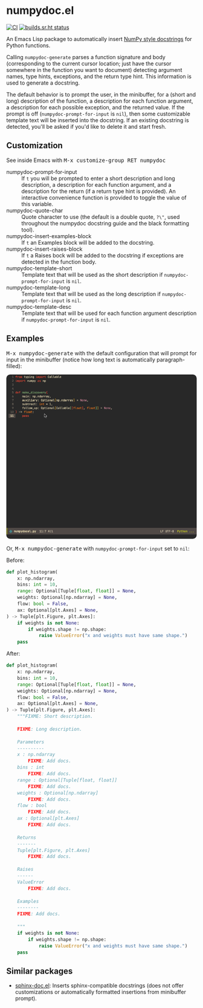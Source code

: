 # numpydoc.el

[![CI](https://github.com/douglasdavis/numpydoc.el/actions/workflows/ci.yml/badge.svg)](https://github.com/douglasdavis/numpydoc.el/actions/workflows/ci.yml)
[![builds.sr.ht status](https://builds.sr.ht/~ddavis/numpydoc.el/commits/.build.yml.svg)](https://builds.sr.ht/~ddavis/numpydoc.el/commits/.build.yml?)

An Emacs Lisp package to automatically insert [NumPy style
docstrings](https://numpydoc.readthedocs.io/en/latest/format.html) for
Python functions.

Calling `numpydoc-generate` parses a function signature and body
(corresponding to the current cursor location; just have the cursor
somewhere in the function you want to document) detecting argument
names, type hints, exceptions, and the return type hint. This
information is used to generate a docstring.

The default behavior is to prompt the user, in the minibuffer, for a
(short and long) description of the function, a description for each
function argument, a description for each possible exception, and the
returned value. If the prompt is off (`numpydoc-prompt-for-input` is
`nil`), then some customizable template text will be inserted into the
docstring. If an existing docstring is detected, you'll be asked if
you'd like to delete it and start fresh.

## Customization

See inside Emacs with <kbd>M-x customize-group RET numpydoc</kbd>

<dl>
  <dt>numpydoc-prompt-for-input</dt>
  <dd>
  If <code>t</code> you will be prompted to enter a short description
  and long description, a description for each function argument, and
  a description for the return (if a return type hint is provided). An
  interactive convenience function is provided to toggle the value of
  this variable.
  </dd>
  <dt>numpydoc-quote-char</dt>
  <dd>
  Quote character to use (the default is a double quote,
  <code>?\"</code>, used throughout the numpydoc docstring guide and
  the black formatting tool).
  </dd>
  <dt>numpydoc-insert-examples-block</dt>
  <dd>
  If <code>t</code> an Examples block will be added to the docstring.
  </dd>
  <dt>numpydoc-insert-raises-block</dt>
  <dd>
  If <code>t</code> a Raises bock will be added to the docstring if
  exceptions are detected in the function body.
  </dd>
  <dt>numpydoc-template-short</dt>
  <dd>
  Template text that will be used as the short description if
  <code>numpydoc-prompt-for-input</code> is <code>nil</code>.
  </dd>
  <dt>numpydoc-template-long</dt>
  <dd>
  Template text that will be used as the long description if
  <code>numpydoc-prompt-for-input</code> is <code>nil</code>.
  </dd>
  <dt>numpydoc-template-desc</dt>
  <dd>
  Template text that will be used for each function argument
  description if <code>numpydoc-prompt-for-input</code> is
  <code>nil</code>.
  </dd>
</dl>

## Examples

<kbd>M-x numpydoc-generate</kbd> with the default configuration that
will prompt for input in the minibuffer (notice how long text is
automatically paragraph-filled):

<p align="center">
<img src="doc/example.gif" style="border-radius:10px"/>
</p>

Or, <kbd>M-x numpydoc-generate</kbd> with
`numpydoc-prompt-for-input` set to `nil`:

Before:

```python
def plot_histogram(
    x: np.ndarray,
    bins: int = 10,
    range: Optional[Tuple[float, float]] = None,
    weights: Optional[np.ndarray] = None,
    flow: bool = False,
    ax: Optional[plt.Axes] = None,
) -> Tuple[plt.Figure, plt.Axes]:
    if weights is not None:
        if weights.shape != np.shape:
            raise ValueError("x and weights must have same shape.")
    pass
```

After:

```python
def plot_histogram(
    x: np.ndarray,
    bins: int = 10,
    range: Optional[Tuple[float, float]] = None,
    weights: Optional[np.ndarray] = None,
    flow: bool = False,
    ax: Optional[plt.Axes] = None,
) -> Tuple[plt.Figure, plt.Axes]:
    """FIXME: Short description.

    FIXME: Long description.

    Parameters
    ----------
    x : np.ndarray
        FIXME: Add docs.
    bins : int
        FIXME: Add docs.
    range : Optional[Tuple[float, float]]
        FIXME: Add docs.
    weights : Optional[np.ndarray]
        FIXME: Add docs.
    flow : bool
        FIXME: Add docs.
    ax : Optional[plt.Axes]
        FIXME: Add docs.

    Returns
    -------
    Tuple[plt.Figure, plt.Axes]
        FIXME: Add docs.

    Raises
    ------
    ValueError
        FIXME: Add docs.

    Examples
    --------
    FIXME: Add docs.

    """
    if weights is not None:
        if weights.shape != np.shape:
            raise ValueError("x and weights must have same shape.")
    pass
```

## Similar packages

- [sphinx-doc.el](https://github.com/naiquevin/sphinx-doc.el): Inserts
  sphinx-compatible docstrings (does not offer customizations or
  automatically formatted insertions from minibuffer prompt).
